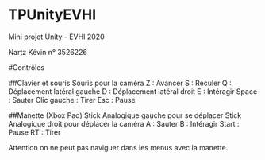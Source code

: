 # TPUnityEVHI

Mini projet Unity - EVHI 2020

Nartz Kévin
n° 3526226

#Contrôles

##Clavier et souris
Souris pour la caméra
Z : Avancer
S : Reculer
Q : Déplacement latéral gauche
D : Déplacement latéral droit
E : Intéragir
Space : Sauter
Clic gauche : Tirer
Esc : Pause

##Manette (Xbox Pad)
Stick Analogique gauche pour se déplacer
Stick Analogique droit pour déplacer la caméra
A : Sauter
B : Intéragir
Start : Pause
RT : Tirer

Attention on ne peut pas naviguer dans les menus avec la manette.
